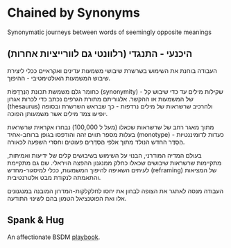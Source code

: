 # Chained by Synonyms

Synonymatic journeys between words of seemingly opposite meanings

## היכנעי - התנגדי (רלוונטי גם לוורייציות אחרות)

העבודה בוחנת את השימוש בשרשרת שיבושי משמעות עדינים ואקראיים ככלי ליצירת שיבוש המשמעות האולטימטיבי - ההיפוך.

כחומר גלם משמשת תכונת הַנִּרְדָּפוֹת (synonymity) - שקילות מילים עד כדי שיבוש קל של המשמעות או ההקשר. אלגוריתם מתורת הגרפים נכתב כדי לכרות אגרון (thesaurus) ולהרכיב שרשראות של מילים נרדפות - כך שבראש השרשרת ובסופה יופיעו צמד מילים אשר משמעותן הפוכה.

מתוך מאגר רחב של שרשראות שכאלו (מעל ל 100,000) נבחרו אקראית שרשראות בעלות מספר תווים זהה והודפסו בגופן ברוחב-אחיד (monotype) - כעדות לדומיננטיות הַסֵּדֶר החדש הנולד מתוך אלפי הֶסְדֵּרִים פעוטים וחסרי השפעה לכאורה.

בעולם המדיה המודרני, הבנוי על השימוש בשיבושים קלים של ידיעות ואמיתות, מתקיימות שרשראות שיבושים שכאלו כחלק ממנגנון ההפצה הויראלי. שם גם מתקיימת לעיתים השאיפה להיפוך המשמעות, ככלי למיסגור-מחדש (reframing) של המציאות והתאמתה לנקודת מבט אלטרנטיבית.

העבודה מנסה לאתגר את הצופה לבחון את יחסו לחלקלקות-המדרון המובנה במנגנונים אלו ואת הפוטנציאל הטמון בהם לשינוי התודעה.

## Spank & Hug

An affectionate BSDM [playbook](playbook).
